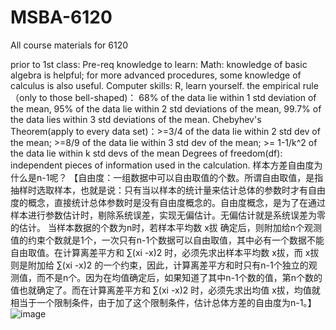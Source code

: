 # MSBA-6120
All course materials for 6120

prior to 1st class:
Pre-req knowledge to learn:
Math: knowledge of basic algebra is helpful; for more advanced procedures, some knowledge of calculus is also useful.
Computer skills: R, learn yourself.
the empirical rule（only to those bell-shaped)： 68% of the data lie within 1 std deviation of the mean, 95% of the data lie within 2 std deviations of the mean, 99.7% of the data lies within 3 std deviations of the mean.
Chebyhev's Theorem(apply to every data set)：>=3/4 of the data lie within 2 std dev of the mean; >=8/9 of the data lie within 3 std dev of the mean; >= 1-1/k^2 of the data lie within k std devs of the mean
Degrees of freedom(df): independent pieces of information used in the calculation.
样本方差自由度为什么是n-1呢？
【自由度：一组数据中可以自由取值的个数。所谓自由取值，是指抽样时选取样本，也就是说：只有当以样本的统计量来估计总体的参数时才有自由度的概念，直接统计总体参数时是没有自由度概念的。自由度概念，是为了在通过样本进行参数估计时，剔除系统误差，实现无偏估计。无偏估计就是系统误差为零的估计。
当样本数据的个数为n时，若样本平均数 x拔 确定后，则附加给n个观测值的约束个数就是1个，一次只有n-1个数据可以自由取值，其中必有一个数据不能自由取值。在计算离差平方和 ∑(xi -x)2 时，必须先求出样本平均数 x拔，而 x拔 则是附加给 ∑(xi -x)2 的一个约束，因此，计算离差平方和时只有n-1个独立的观测值，而不是n个。因为在均值确定后，如果知道了其中n-1个数的值，第n个数的值也就确定了。而在计算离差平方和 ∑(xi -x)2 时，必须先求出均值 x拔，均值就相当于一个限制条件，由于加了这个限制条件，估计总体方差的自由度为n-1。】
![image](https://user-images.githubusercontent.com/82482927/132413066-4b66a9fa-d0ee-4c09-83cb-8113ae2a0eea.png)
